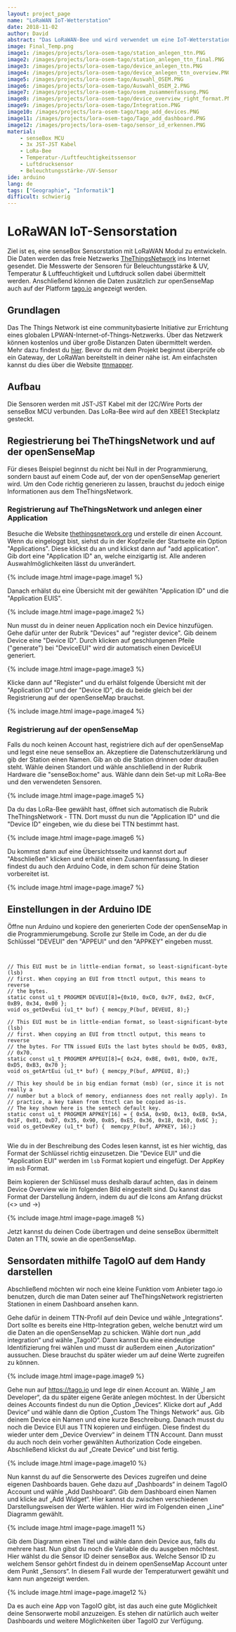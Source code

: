 ```yaml
---
layout: project_page
name: "LoRaWAN IoT-Wetterstation"
date: 2018-11-02
author: David
abstract: "Das LoRaWAN-Bee und wird verwendet um eine IoT-Wetterstation zu bauen!"
image: Final_Temp.png
image1: /images/projects/lora-osem-tago/station_anlegen_ttn.PNG
image2: /images/projects/lora-osem-tago/station_anlegen_ttn_final.PNG
image3: /images/projects/lora-osem-tago/device_anlegen_ttn.PNG
image4: /images/projects/lora-osem-tago/device_anlegen_ttn_overview.PNG
image5: /images/projects/lora-osem-tago/Auswahl_OSEM.PNG
image6: /images/projects/lora-osem-tago/Auswahl_OSEM_2.PNG
image7: /images/projects/lora-osem-tago/osem_zusammenfassung.PNG
image8: /images/projects/lora-osem-tago/device_overview_right_format.PNG
image9: /images/projects/lora-osem-tago/Integration.PNG
image10: /images/projects/lora-osem-tago/tago_add_devices.PNG
image11: /images/projects/lora-osem-tago/Tago_add_dashboard.PNG
image12: /images/projects/lora-osem-tago/sensor_id_erkennen.PNG
material:
    - senseBox MCU
    - 3x JST-JST Kabel 
    - LoRa-Bee
    - Temperatur-/Luftfeuchtigkeitssensor
    - Luftdrucksensor
    - Beleuchtungsstärke-/UV-Sensor
ide: arduino    
lang: de
tags: ["Geographie", "Informatik"]
difficult: schwierig
---
```

# LoRaWAN IoT-Sensorstation

Ziel ist es, eine senseBox Sensorstation mit LoRaWAN Modul zu entwickeln. Die Daten werden das freie Netzwerks [TheThingsNetwork](https://www.thethingsnetwork.org/) ins Internet gesendet.
Die Messwerte der Sensoren für Beleuchtungsstärke & UV, Temperatur & Luftfeuchtigkeit und Luftdruck sollen dabei übermittelt werden. Anschließend können die Daten zusätzlich zur openSenseMap auch auf der Platform [tago.io](https://tago.io/) angezeigt werden.

## Grundlagen
Das The Things Network ist eine communitybasierte Initiative zur Errichtung eines globalen LPWAN-Internet-of-Things-Netzwerks. Über das Netzwerk können kostenlos und über große Distanzen Daten übermittelt werden. Mehr dazu findest du [hier](https://de.wikipedia.org/wiki/The_Things_Network). Bevor du mit dem Projekt beginnst überprüfe ob ein Gateway, der LoRaWan bereitstellt in deiner nähe ist. Am einfachsten kannst du dies über die Website  [ttnmapper](https://ttnmapper.org/). 

## Aufbau
Die Sensoren werden mit JST-JST Kabel mit der I2C/Wire Ports der senseBox MCU verbunden. Das LoRa-Bee wird auf den XBEE1 Steckplatz gesteckt.

## Regiestrierung bei TheThingsNetwork und auf der openSenseMap

Für dieses Beispiel beginnst du nicht bei Null in der Programmierung, sondern baust auf einem Code auf, der von der openSenseMap generiert wird. Um den Code richtig generieren zu lassen, brauchst du jedoch einige Informationen aus dem TheThingsNetwork.

### Registrierung auf TheThingsNetwork und anlegen einer Application

Besuche die Website [thethingsnetwork.org](https://www.thethingsnetwork.org/) und erstelle dir einen Account. Wenn du eingeloggt bist, siehst du in der Kopfzeile der Startseite ein Option "Applications". Diese klickst du an und klickst dann auf "add application". Gib dort eine "Application ID" an, welche einzigartig ist. Alle anderen Auswahlmöglichkeiten lässt du unverändert.

{% include image.html image=page.image1 %}

Danach erhälst du eine Übersicht mit der gewählten "Application ID" und die "Application EUIS". 

{% include image.html image=page.image2 %}

Nun musst du in deiner neuen Application noch ein Device hinzufügen. Gehe dafür unter der Rubrik "Devices" auf "register device". Gib deinem Device eine "Device ID". Durch klicken auf geschlungenen Pfeile ("generate") bei "DeviceEUI" wird dir automatisch einen DeviceEUI generiert.

{% include image.html image=page.image3 %}

Klicke dann auf "Register" und du erhälst folgende Übersicht mit der "Application ID" und der "Device ID", die du beide gleich bei der Registrierung auf der openSenseMap brauchst.

{% include image.html image=page.image4 %}


### Registrierung auf der openSenseMap

Falls du noch keinen Account hast, registriere dich auf der openSenseMap und legst eine neue senseBox an. Akzeptiere die Datenschutzerklärung und gib der Station einen Namen. Gib an ob die Station drinnen oder draußen steht. Wähle deinen Standort und wähle anschließend in der Rubrik Hardware die "senseBox:home" aus. Wähle dann dein Set-up mit LoRa-Bee und den verwendeten Sensoren.

{% include image.html image=page.image5 %}

Da du das LoRa-Bee gewählt hast, öffnet sich automatisch die Rubrik TheThingsNetwork - TTN. Dort musst du nun die "Application ID" und die "Device ID" eingeben, wie du diese bei TTN bestimmt hast.

{% include image.html image=page.image6 %}

Du kommst dann auf eine Übersichtsseite und kannst dort auf "Abschließen" klicken und erhälst einen Zusammenfassung. In dieser findest du auch den Arduino Code, in dem schon für deine Station vorbereitet ist.

{% include image.html image=page.image7 %}


## Einstellungen in der Arduino IDE

Öffne nun Arduino und kopiere den generierten Code der openSenseMap in die Programmierumgebung. Scrolle zur Stelle im Code, an der du die Schlüssel "DEVEUI" den "APPEUI" und den "APPKEY" eingeben musst. 

```arduino


// This EUI must be in little-endian format, so least-significant-byte (lsb)
// first. When copying an EUI from ttnctl output, this means to reverse
// the bytes.
static const u1_t PROGMEM DEVEUI[8]={0x10, 0xC0, 0x7F, 0xE2, 0xCF, 0xB9, 0x34, 0x00 };
void os_getDevEui (u1_t* buf) { memcpy_P(buf, DEVEUI, 8);}

// This EUI must be in little-endian format, so least-significant-byte (lsb)
// first. When copying an EUI from ttnctl output, this means to reverse
// the bytes. For TTN issued EUIs the last bytes should be 0xD5, 0xB3,
// 0x70.
static const u1_t PROGMEM APPEUI[8]={ 0x24, 0xBE, 0x01, 0xD0, 0x7E, 0xD5, 0xB3, 0x70 };
void os_getArtEui (u1_t* buf) { memcpy_P(buf, APPEUI, 8);}

// This key should be in big endian format (msb) (or, since it is not really a
// number but a block of memory, endianness does not really apply). In
// practice, a key taken from ttnctl can be copied as-is.
// The key shown here is the semtech default key.
static const u1_t PROGMEM APPKEY[16] = { 0x5A, 0x9D, 0x13, 0xEB, 0x5A, 0x1F, 0x01, 0xD7, 0x35, 0x90, 0x85, 0xE5, 0x36, 0x18, 0x10, 0x6C };
void os_getDevKey (u1_t* buf) {  memcpy_P(buf, APPKEY, 16);}


```

Wie du in der Beschreibung des Codes lesen kannst, ist es hier wichtig, das Format der Schlüssel richtig einzusetzen. Die "Device EUI" und die "Application EUI" werden im 
```lsb``` Format kopiert und eingefügt. Der AppKey im ```msb``` Format. 

Beim kopieren der Schlüssel muss deshalb darauf achten, das in deinem Device Overview wie im folgenden Bild eingestellt sind. Du kannst das Format der Darstellung ändern,
indem du auf die Icons am Anfang drückst (<> und ->)

{% include image.html image=page.image8 %}


Jetzt kannst du deinen Code übertragen und deine senseBox übermittelt Daten an TTN, sowie an die openSenseMap.

   


## Sensordaten mithilfe TagoIO auf dem Handy darstellen

Abschließend möchten wir noch eine kleine Funktion vom Anbieter tago.io benutzen, durch die man Daten seiner auf TheThingsNetwork registrierten Stationen in einem Dashboard ansehen kann.

Gehe dafür in deinem TTN-Profil auf dein Device und wähle „Integrations“. Dort sollte es bereits eine Http-Integration geben, welche benutzt wird um die Daten an 
die openSenseMap zu schicken. Wähle dort nun „add integration“ und wähle „TagoIO“.  Dann kannst Du eine eindeutige Identifizierung frei wählen und musst dir außerdem einen 
„Autorization“ aussuchen. Diese brauchst du später wieder um auf deine Werte zugreifen zu können. 

{% include image.html image=page.image9 %}

    
Gehe nun auf https://tago.io und lege dir einen Account an. Wähle „I am Developer“, da du später eigene Geräte anlegen möchtest. 
In der Übersicht deines Accounts findest du nun die Option „Devices“. Klicke dort auf „Add Device“ und wähle dann die Option „Custom The Things Network“ aus.
Gib deinem Device ein Namen und eine kurze Beschreibung. Danach musst du noch die Device EUI aus TTN kopieren und einfügen. 
Diese findest du wieder unter dem „Device Overview“ in deinem TTN Account. Dann musst du auch noch dein vorher gewählten Authorization Code eingeben. 
Abschließend klickst du auf „Create Device“ und bist fertig. 

{% include image.html image=page.image10 %}


Nun kannst du auf die Sensorwerte des Devices zugreifen und deine eigenen Dashboards bauen. Gehe dazu auf „Dashboards“ in deinem TagoIO Account und wähle „Add Dashboard“. 
Gib dem Dashboard einen Namen und klicke auf „Add Widget“. Hier kannst du zwischen verschiedenen Darstellungsweisen der Werte wählen. Hier wird im Folgenden einen „Line“ Diagramm gewählt.

{% include image.html image=page.image11 %} 


Gib dem Diagramm einen Titel und wähle dann dein Device aus, falls du mehrere hast. Nun gibst du noch die Variable die du ausgeben möchtest. Hier wählst du die Sensor ID deiner senseBox aus. 
Welche Sensor ID zu welchem Sensor gehört findest du in deinem openSenseMap Account unter dem Punkt „Sensors“. In diesem Fall wurde der Temperaturwert gewählt und kann nun angezeigt werden. 

{% include image.html image=page.image12 %} 

Da es auch eine App von TagoIO gibt, ist das auch eine gute Möglichkeit deine Sensorwerte mobil anzuzeigen.
Es stehen dir natürlich auch weiter Dashboards und weitere Möglichkeiten über TagoIO zur Verfügung. 
